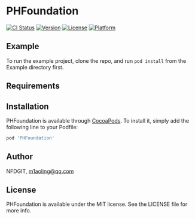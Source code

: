 # PHFoundation

[![CI Status](https://img.shields.io/travis/NFDGIT/PHFoundation.svg?style=flat)](https://travis-ci.org/NFDGIT/PHFoundation)
[![Version](https://img.shields.io/cocoapods/v/PHFoundation.svg?style=flat)](https://cocoapods.org/pods/PHFoundation)
[![License](https://img.shields.io/cocoapods/l/PHFoundation.svg?style=flat)](https://cocoapods.org/pods/PHFoundation)
[![Platform](https://img.shields.io/cocoapods/p/PHFoundation.svg?style=flat)](https://cocoapods.org/pods/PHFoundation)

## Example

To run the example project, clone the repo, and run `pod install` from the Example directory first.

## Requirements

## Installation

PHFoundation is available through [CocoaPods](https://cocoapods.org). To install
it, simply add the following line to your Podfile:

```ruby
pod 'PHFoundation'
```

## Author

NFDGIT, m1aoling@qq.com

## License

PHFoundation is available under the MIT license. See the LICENSE file for more info.
